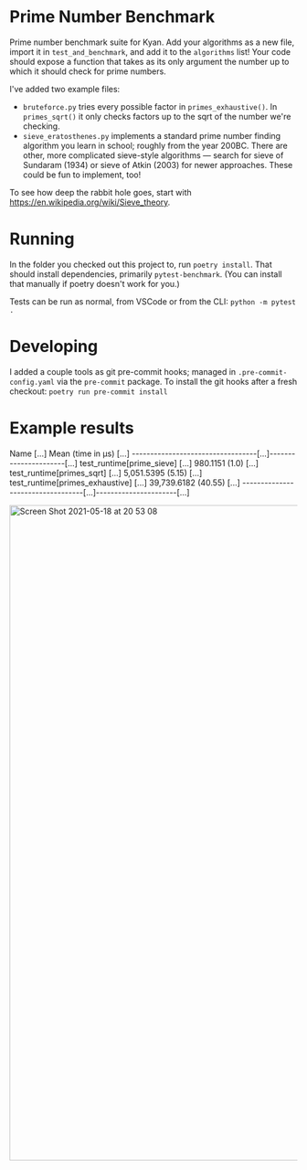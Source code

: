 # Prime Number Benchmark

Prime number benchmark suite for Kyan. Add your algorithms as a new file, import it in `test_and_benchmark`, and add it to the `algorithms` list! Your code should expose a function that takes as its only argument the number up to which it should check for prime numbers.

I've added two example files:
* `bruteforce.py` tries every possible factor in `primes_exhaustive()`. In `primes_sqrt()` it only checks factors up to the sqrt of the number we're checking.
* `sieve_eratosthenes.py` implements a standard prime number finding algorithm you learn in school; roughly from the year 200BC. There are other, more complicated sieve-style algorithms — search for sieve of Sundaram (1934) or sieve of Atkin (2003) for newer approaches. These could be fun to implement, too!

To see how deep the rabbit hole goes, start with https://en.wikipedia.org/wiki/Sieve_theory.

# Running

In the folder you checked out this project to, run `poetry install`. That should install dependencies, primarily `pytest-benchmark`. (You can install that manually if poetry doesn't work for you.)

Tests can be run as normal, from VSCode or from the CLI: `python -m pytest .`

# Developing

I added a couple tools as git pre-commit hooks; managed in `.pre-commit-config.yaml` via the `pre-commit` package.
To install the git hooks after a fresh checkout: `poetry run pre-commit install`

# Example results

Name                              [...]   Mean (time in μs)  [...]
----------------------------------[...]----------------------[...]
test_runtime[prime_sieve]         [...]    980.1151 (1.0)    [...]
test_runtime[primes_sqrt]         [...]  5,051.5395 (5.15)   [...]
test_runtime[primes_exhaustive]   [...] 39,739.6182 (40.55)  [...]
----------------------------------[...]----------------------[...]

<img width="1147" alt="Screen Shot 2021-05-18 at 20 53 08" src="https://user-images.githubusercontent.com/1167977/118715032-0efcac00-b81b-11eb-8688-39988363d402.png">
